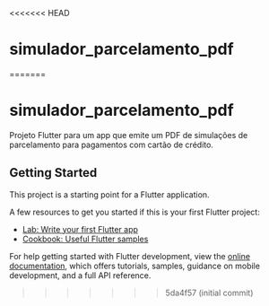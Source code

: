 <<<<<<< HEAD
# simulador_parcelamento_pdf
=======
# simulador_parcelamento_pdf

Projeto Flutter para um app que emite um PDF de simulações de parcelamento para pagamentos com cartão de crédito.

## Getting Started

This project is a starting point for a Flutter application.

A few resources to get you started if this is your first Flutter project:

- [Lab: Write your first Flutter app](https://docs.flutter.dev/get-started/codelab)
- [Cookbook: Useful Flutter samples](https://docs.flutter.dev/cookbook)

For help getting started with Flutter development, view the
[online documentation](https://docs.flutter.dev/), which offers tutorials,
samples, guidance on mobile development, and a full API reference.
>>>>>>> 5da4f57 (initial commit)
